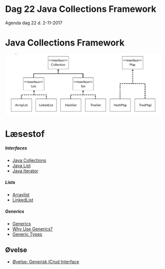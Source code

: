 # Dag 22 Java Collections Framework
Agenda dag 22 d. 2-11-2017

# Java Collections Framework
![](https://raw.githubusercontent.com/KEACS/DAT14V1/master/2nd_semester/13_java_collections_framework/Java%20Collection%20Framework.png)



# Læsestof
##### Interfaces
* [Java Collections](http://docs.oracle.com/javase/8/docs/api/java/util/Collection.html)
* [Java List](http://docs.oracle.com/javase/8/docs/api/java/util/List.html)
* [Java Iterator](http://docs.oracle.com/javase/8/docs/api/java/util/Iterator.html)

##### Lists
* [Arraylist](https://docs.oracle.com/javase/8/docs/api/java/util/ArrayList.html)
* [LinkedList](https://docs.oracle.com/javase/8/docs/api/java/util/LinkedList.html)

##### Generics
* [Generics](https://docs.oracle.com/javase/tutorial/java/generics/index.html)
* [Why Use Generics?](https://docs.oracle.com/javase/tutorial/java/generics/why.html)
* [Generic Types](https://docs.oracle.com/javase/tutorial/java/generics/types.html)

## Øvelse

* [Øvelse: Generisk ICrud Interface](https://docs.google.com/document/d/e/2PACX-1vQ5L06Vd_nGQMWn1bNWN0JrzaSv-1iIf3RM4QzTLkcMguel2cf8RQR00LejjwyLygkEd6rCOAI6qxbA/pub)
